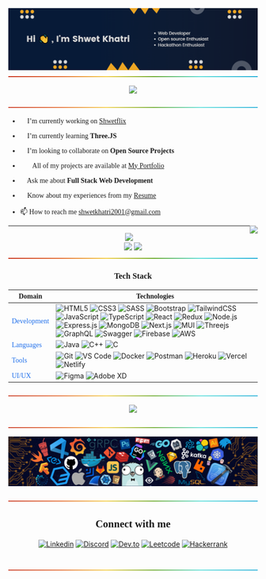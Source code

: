 <!-- ----------- HEAD SECTION START ------------ -->
<link href="https://fonts.googleapis.com/css2?family=Poppins:wght@100;300&display=swap" rel="stylesheet">
<img align="center" src="./images/Introbanner.png" />

<div align="center">
  <img src="./images/rainbow.png" />
</div>

<p align="center">
  <img src="https://readme-typing-svg.herokuapp.com?color=%071A37FF&size=30&font=Poppins&center=true&vCenter=true&width=550&height=50&lines=Hey+There+👋,+I'm+Shwet+Khatri;Full+Stack+Web+Developer+💻;+An+Open+Source+Enthusiast+☀;+A+Hackathon+Enthusiast+👨‍💻;Exploring+UI-UX and DevOps;">
</p>

<div align="center">
  <img align="center" src="./images/rainbow.png" />
</div>

<!-- ----------- HEAD SECTION END ------------ -->

<!-- ----------- CONTENT SECTION START ------------ -->
<div style="font-family: Poppins">

- 🔭 I’m currently working on [Shwetflix](https://shwetflix.netlify.app/)

- 🌱 I’m currently learning **Three.JS**

- 👯 I’m looking to collaborate on **Open Source Projects**

- 👨‍💻 All of my projects are available at [My Portfolio](https://shwetkhatri2001.github.io/Shwet-Portfolio)

- 💬 Ask me about **Full Stack Web Development**

- 📄 Know about my experiences from my [Resume](https://drive.google.com/file/d/1qO0gZNqz-dE8LElPdilOH8UG8T0N2Irw/view?usp=sharing)

- 📫 How to reach me <a href="mailto:shwetkhatri2001@gmail.com" style="color: #1f6feb; text-decoration: none;">shwetkhatri2001@gmail.com</a>
</div>

<img align="right" src="https://komarev.com/ghpvc/?username=ShwetKhatri20014&style=flat-square&color=1f6feb">
<hr>

<!-- ----------- CONTENT SECTION END ------------ -->

<!-- ----------- STATS SECTION START ------------ -->
<div align="center">
<img src="https://activity-graph.herokuapp.com/graph?username=ShwetKhatri2001&theme=radical&bg_color=00000000&point=00000000&line=1f6feb&hide_border=true&custom_title=Learn,+Explore,+and+Give+back...&color=1f6feb&area=true&area_color=1f6feb">
</div>

<div align="center">
<img width="410px" src="https://github-readme-stats.vercel.app/api?username=ShwetKhatri2001&show_icons=true&count_private=true&icon_color=1f6feb&title_color=1f6feb&color=1fdbd8&bg_color=000000&border_color=1f6feb&text_color=1f6feb" />
<img width="410px" src="http://github-readme-streak-stats.herokuapp.com?user=ShwetKhatri2001&date_format=M%20j%5B%2C%20Y%5D&sideNums=1f6feb&ring=1f6feb&background=000000&dates=1f6feb&currStreakNum=1f6feb&currStreakLabel=1f6feb&fire=1f6feb&sideLabels=1f6feb&stroke=1f6feb&border=1f6feb" />

<div align="center">
  <img src="./images/rainbow.png" />
</div>

<!-- ----------- STATS SECTION END ------------ -->

<!-- ----------- TECH STACK SECTION START ------------ -->

### <div style="font-family: Poppins">Tech Stack</div>

| <span style="font-family: Poppins">Domain<span>                             |<span style="font-family: Poppins">Technologies<span>                                                                                                                                                                                                                                                                                                                                                                                                                                                                                                                                                                                                                                                                                                                                                                                                                                                                                                                                                                                                                                                                                                                                                                                                                                                                                                                                                                                                                                                                                                                                                                                                                                                                                                                                                                                                                                                                                                                                                                                                                                                                                  |
| ---------------------------------------------- | ------------------------------------------------------------------------------------------------------------------------------------------------------------------------------------------------------------------------------------------------------------------------------------------------------------------------------------------------------------------------------------------------------------------------------------------------------------------------------------------------------------------------------------------------------------------------------------------------------------------------------------------------------------------------------------------------------------------------------------------------------------------------------------------------------------------------------------------------------------------------------------------------------------------------------------------------------------------------------------------------------------------------------------------------------------------------------------------------------------------------------------------------------------------------------------------------------------------------------------------------------------------------------------------------------------------------------------------------------------------------------------------------------------------------------------------------------------------------------------------------------------------------------------------------------------------------------------------------------------------------------------------------------------------------------------------------------------------------------------------------------------------------------------------------------------------------------------------------------------------------------------------------------------------------------------------------------------------------------------------------------------------------------------------------------------------------------------------------ |
| <span style="color:#1f6feb;font-family: Poppins">Development</span> | ![HTML5](https://img.shields.io/badge/-HTML5-CC2400?style=for-the-badge&logo=html5&logoColor=white) ![CSS3](https://img.shields.io/badge/-CSS3-E24800?style=for-the-badge&logo=css3) ![SASS](https://img.shields.io/badge/SASS-hotpink.svg?style=for-the-badge&logo=SASS&logoColor=white) ![Bootstrap](https://img.shields.io/badge/bootstrap-%23563D7C.svg?style=for-the-badge&logo=bootstrap&logoColor=white) ![TailwindCSS](https://img.shields.io/badge/tailwindcss-%2338B2AC.svg?style=for-the-badge&logo=tailwind-css&logoColor=white) ![JavaScript](https://img.shields.io/badge/-JavaScript-FE7601?style=for-the-badge&logo=javascript) ![TypeScript](https://img.shields.io/badge/-Typescript-3178c6?style=for-the-badge&logo=typescript&logoColor=white) ![React](https://img.shields.io/badge/react-%2320232a.svg?style=for-the-badge&logo=react&logoColor=%2361DAFB) ![Redux](https://img.shields.io/badge/redux-%23593d88.svg?style=for-the-badge&logo=redux&logoColor=white) ![Node.js](https://img.shields.io/badge/nodejs-77b65d.svg?style=for-the-badge&logo=node.js&logoColor=white) ![Express.js](https://img.shields.io/badge/Express-eeeeee.svg?style=for-the-badge&logo=express&logoColor=black) ![MongoDB](https://img.shields.io/badge/mongodb-62ac52.svg?style=for-the-badge&logo=mongodb&logoColor=white) ![Next.js](https://img.shields.io/badge/next.js-000000?style=for-the-badge&logo=nextdotjs&logoColor=white) ![MUI](https://img.shields.io/badge/MUI-%230081CB.svg?style=for-the-badge&logo=mui&logoColor=white) ![Threejs](https://img.shields.io/badge/threejs-black?style=for-the-badge&logo=three.js&logoColor=white) ![GraphQL](https://img.shields.io/badge/graphql-e25c97?style=for-the-badge&logo=graphql&logoColor=white) ![Swagger](https://img.shields.io/badge/-Swagger-%23Clojure?style=for-the-badge&logo=swagger&logoColor=white) ![Firebase](https://img.shields.io/badge/firebase-%23039BE5.svg?style=for-the-badge&logo=firebase) ![AWS](https://img.shields.io/badge/AWS-%23FF9900.svg?style=for-the-badge&logo=amazon-aws&logoColor=white) |
| <span style="color:#1f6feb;font-family: Poppins">Languages</span>   | ![Java](https://img.shields.io/badge/-Java-cd470a?style=for-the-badge&logo=java) ![C++](https://img.shields.io/badge/C%2B%2B-00599C?style=for-the-badge&logo=c%2B%2B&logoColor=white) ![C](https://img.shields.io/badge/c-%2300599C.svg?style=for-the-badge&logo=c&logoColor=white)                                                                                                                                                                                                                                                                                                                                                                                                                                                                                                                                                                                                                                                                                                                                                                                                                                                                                                                                                                                                                                                                                                                                                                                                                                                                                                                                                                                                                                                                                                                                                                                                                                                                                                                                                                                                              |
| <span style="color:#1f6feb;font-family: Poppins" >Tools</span>       | ![Git](https://img.shields.io/badge/Git-682181?style=for-the-badge&logo=git&logoColor=white) ![VS Code](https://img.shields.io/badge/Visual_Studio_Code-5D1A60?style=for-the-badge&logo=visual%20studio%20code&logoColor=white) ![Docker](https://img.shields.io/badge/docker-%230db7ed.svg?style=for-the-badge&logo=docker&logoColor=white) ![Postman](https://img.shields.io/badge/Postman-FF6C37?style=for-the-badge&logo=postman&logoColor=white) ![Heroku](https://img.shields.io/badge/heroku-%23430098.svg?style=for-the-badge&logo=heroku&logoColor=white) ![Vercel](https://img.shields.io/badge/vercel-%23000000.svg?style=for-the-badge&logo=vercel&logoColor=white) ![Netlify](https://img.shields.io/badge/netlify-%23000000.svg?style=for-the-badge&logo=netlify&logoColor=#00C7B7)                                                                                                                                                                                                                                                                                                                                                                                                                                                                                                                                                                                                                                                                                                                                                                                                                                                                                                                                                                                                                                                                                                                                                                                                                                                                                                |
| <span style="color:#1f6feb;font-family: Poppins">UI/UX</span>       | ![Figma](https://img.shields.io/badge/figma-%23F24E1E.svg?style=for-the-badge&logo=figma&logoColor=white) ![Adobe XD](https://img.shields.io/badge/Adobe%20XD-470137?style=for-the-badge&logo=Adobe%20XD&logoColor=#FF61F6)                                                                                                                                                                                                                                                                                                                                                                                                                                                                                                                                                                                                                                                                                                                                                                                                                                                                                                                                                                                                                                                                                                                                                                                                                                                                                                                                                                                                                                                                                                                                                                                                                                                                                                                                                                                                                                                                      |

<div align="center">
  <img src="./images/rainbow.png" />
</div>

<!-- ----------- TECH STACK SECTION END------------ -->

<!-- TROPHIES SECTION START -->

<p align="center">
  <img src="https://github-profile-trophy.vercel.app/?username=ShwetKhatri2001&theme=onedark&column=6&rank=SSS,SS,S,AAA,AA,A,B,C" />
</p>

<div align="center">
  <img src="./images/rainbow.png" />
</div>

<!-- TROPHIES SECTION END -->

<!-- ----------- BANNER SECTION START ------------ -->

![banner.png](./images/header.png)

<div align="center">
  <img src="./images/rainbow.png" />
</div>

<!-- ----------- BANNER SECTION END ------------ -->

<!-- ----------- SOCIAL SECTION START ------------ -->

<h2 align="center" style="font-family: Poppins">Connect with me</h2>

<p align="center">
<a href="linkedin.com/in/shwet-khatri-4ab216196/" target="blank"><img align="center" src="https://img.shields.io/badge/LinkedIn-0077B5?style=for-the-badge&logo=linkedin&logoColor=white" alt="Linkedin"/></a>
<a href="https://discordapp.com/users/Shwet Khatri#1301/" target="blank"><img align="center" src="https://img.shields.io/badge/Discord-7289DA?style=for-the-badge&logo=discord&logoColor=white" alt="Discord"/></a> 
<a href="https://dev.to/shwetkhatri2001" target="blank"><img align="center" src="https://img.shields.io/badge/dev.to-0A0A0A?style=for-the-badge&logo=dev.to&logoColor=white" alt="Dev.to" /></a>
<a href="https://leetcode.com/ShwetKhatri/" target="blank"><img align="center" src="https://img.shields.io/badge/LeetCode-000000?style=for-the-badge&logo=LeetCode&logoColor=#d16c06" alt="Leetcode" /></a>
<a href="https://www.hackerrank.com/shwetkhatri" target="blank"><img align="center" src="https://img.shields.io/badge/-Hackerrank-2EC866?style=for-the-badge&logo=HackerRank&logoColor=white" alt="Hackerrank" /></a>
<br>
<br>
</p>
                                                                                                                                                           
<div align="center">
  <img src="./images/rainbow.png" />
</div>

<!-- ----------- SOCIAL SECTION EMD ------------ -->
